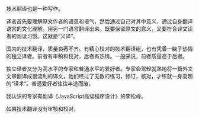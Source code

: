 



技术翻译也是一种写作。

译者首先要理解原文作者的语意和语气，然后通过自己对其中意义，通过自身翻译语言的文化理解，用另一门语言翻译出来。既要保留原文的意义，又要符合译文读者的阅读习惯。这就是“义译”。

国内的技术翻译，质量良莠不齐。有精心校对的技术翻译组，也有凭着一脑子热情的独立译者。前者有审稿和校对，后者有热情。一般来说，前者质量高于后者。

独立译者又分为高水平的专家和普通水平的爱好者。专家会驾轻就熟地将一篇外文文章翻译成很流利的译文，他们经过了无数的练习，修订，核对，才练就一身高超的“译术”。普通爱好者往往半途而废，

我认识的专家有翻译《JavaScript高级程序设计》的李松峰。

如果技术翻译没有审核和校对，
<!--stackedit_data:
eyJoaXN0b3J5IjpbMTU3NDk0Njc5NF19
-->